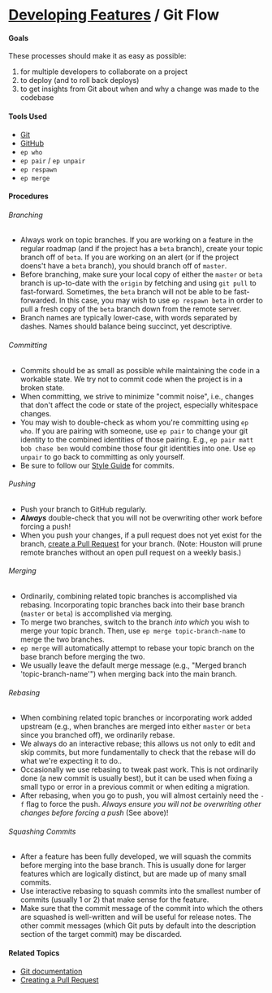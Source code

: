# [Developing Features](../developing_features.md) / Git Flow

#### Goals

These processes should make it as easy as possible:

 1. for multiple developers to collaborate on a project
 2. to deploy (and to roll back deploys)
 3. to get insights from Git about when and why a change was made to the codebase


#### Tools Used

 - [Git](https://git-scm.com)
 - [GitHub](https://github.com)
 - `ep who`
 - `ep pair` / `ep unpair`
 - `ep respawn`
 - `ep merge`

#### Procedures

###### Branching

 - Always work on topic branches. If you are working on a feature in the regular roadmap (and if the project has a `beta` branch), create your topic branch off of `beta`. If you are working on an alert (or if the project doens't have a `beta` branch), you should branch off of `master`.
 - Before branching, make sure your local copy of either the `master` or `beta` branch is up-to-date with the `origin` by fetching and using `git pull` to fast-forward. Sometimes, the `beta` branch will not be able to be fast-forwarded. In this case, you may wish to use `ep respawn beta` in order to pull a fresh copy of the `beta` branch down from the remote server.
 - Branch names are typically lower-case, with words separated by dashes. Names should balance being succinct, yet descriptive.

###### Committing

 - Commits should be as small as possible while maintaining the code in a workable state. We try not to commit code when the project is in a broken state.
 - When committing, we strive to minimize "commit noise", i.e., changes that don't affect the code or state of the project, especially whitespace changes.
 - You may wish to double-check as whom you're committing using `ep who`. If you are pairing with someone, use `ep pair` to change your git identity to the combined identities of those pairing. E.g., `ep pair matt bob chase ben` would combine those four git identities into one. Use `ep unpair` to go back to committing as only yourself.
 - Be sure to follow our [Style Guide](https://github.com/cph/style-guides) for commits.


###### Pushing

 - Push your branch to GitHub regularly.
 - _**Always**_ double-check that you will not be overwriting other work before forcing a push!
 - When you push your changes, if a pull request does not yet exist for the branch, [create a Pull Request](pull_requests.md) for your branch. (Note: Houston will prune remote branches without an open pull request on a weekly basis.)

###### Merging

 - Ordinarily, combining related topic branches is accomplished via rebasing. Incorporating topic branches back into their base branch (`master` or `beta`) is accomplished via merging.
 - To merge two branches, switch to the branch _into which_ you wish to merge your topic branch. Then, use `ep merge topic-branch-name` to merge the two branches.
 - `ep merge` will automatically attempt to rebase your topic branch on the base branch before merging the two.
 - We usually leave the default merge message (e.g., "Merged branch 'topic-branch-name'") when merging back into the main branch.

###### Rebasing

 - When combining related topic branches or incorporating work added upstream (e.g., when branches are merged into either `master` or `beta` since you branched off), we ordinarily rebase.
 - We always do an interactive rebase; this allows us not only to edit and skip commits, but more fundamentally to check that the rebase will do what we're expecting it to do..
 - Occasionally we use rebasing to tweak past work. This is not ordinarily done (a new commit is usually best), but it can be used when fixing a small typo or error in a previous commit or when editing a migration.
 - After rebasing, when you go to push, you will almost certainly need the `-f` flag to force the push. _Always ensure you will not be overwriting other changes before forcing a push_ (See above)!

###### Squashing Commits

 - After a feature has been fully developed, we will squash the commits before merging into the base branch. This is usually done for larger features which are logically distinct, but are made up of many small commits.
 - Use interactive rebasing to squash commits into the smallest number of commits (usually 1 or 2) that make sense for the feature.
 - Make sure that the commit message of the commit into which the others are squashed is well-written and will be useful for release notes. The other commit messages (which Git puts by default into the description section of the target commit) may be discarded.

#### Related Topics
 
 - [Git documentation](https://git-scm.com/doc)
 - [Creating a Pull Request](pull_requests.md)
